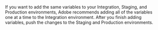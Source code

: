 If you want to add the same variables to your Integration, Staging, and Production environments, Adobe recommends adding all of the variables one at a time to the Integration environment. After you finish adding variables, push the changes to the Staging and Production environments.
